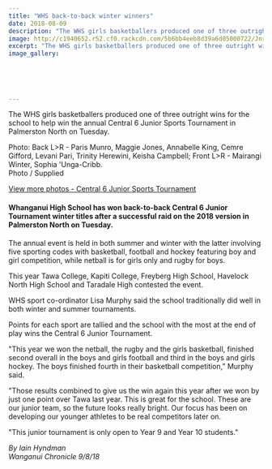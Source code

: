 ```yaml
---
title: "WHS back-to-back winter winners"
date: 2018-08-09
description: "The WHS girls basketballers produced one of three outright wins for the school to help win the annual Central 6 Junior..."
image: http://c1940652.r52.cf0.rackcdn.com/5b6bb4eeb8d39a6d05000722/Jnr-bball-team-winners-chron-9-Sept.gif
excerpt: "The WHS girls basketballers produced one of three outright wins for the school to help win the annual Central 6 Junior Sports Tournament in Palmerston."
image_gallery:
    
    
    
    
    
---
```


<p><span>The WHS girls basketballers produced one of three outright wins for the school to help win the annual Central 6 Junior Sports Tournament in Palmerston North on Tuesday.<br /></span></p>
<p><span>Photo: Back L&gt;R - Paris Munro, Maggie Jones, Annabelle King, Cemre Gifford, Levani Pari, Trinity Herewini, Keisha Campbell;&nbsp;</span>Front L&gt;R - Mairangi Winter, Sophia 'Unga-Cribb.<br />Photo / Supplied</p>
<p><a href="http://www.whanganuihigh.school.nz/media/gallery">View more photos - Central 6 Junior Sports Tournament</a></p>
<h4 class="element element-paragraph">Whanganui High School has won back-to-back Central 6 Junior Tournament winter titles after a successful raid on the 2018 version in Palmerston North on Tuesday.</h4>
<p class="element element-paragraph">The annual event is held in both summer and winter with the latter involving five sporting codes with basketball, football and hockey featuring boy and girl competition, while netball is for girls only and rugby for boys.</p>
<p class="element element-paragraph">This year Tawa College, Kapiti College, Freyberg High School, Havelock North High School and Taradale High contested the event.</p>
<p class="element element-paragraph">WHS sport co-ordinator Lisa Murphy said the school traditionally did well in both winter and summer tournaments.</p>
<p class="element element-paragraph">Points for each sport are tallied and the school with the most at the end of play wins the Central 6 Junior Tournament.</p>
<p class="element element-paragraph">"This year we won the netball, the rugby and the girls basketball, finished second overall in the boys and girls football and third in the boys and girls hockey. The boys finished fourth in their basketball competition," Murphy said.</p>
<p class="element element-paragraph">"Those results combined to give us the win again this year after we won by just one point over Tawa last year. This is great for the school. These are our junior team, so the future looks really bright. Our focus has been on developing our younger athletes to be real competitors later on.</p>
<p class="element element-paragraph">"This junior tournament is only open to Year 9 and Year 10 students."</p>
<p class="element element-paragraph"><em>By Iain Hyndman<br /></em><em>Wanganui Chronicle 9/8/18</em></p>

